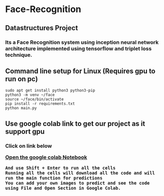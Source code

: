 # Face-Recognition
## Datastructures Project 
<h3>Its a Face Recognition system using inception neural network architecture implemented using tensorflow and triplet loss technique.

## Command line setup for Linux (Requires gpu to run on pc)
``` 
sudo apt get install python3 python3-pip
python3 -m venv ~/face
source ~/face/bin/activate
pip install -r requirements.txt
python main.py
```

## Use google colab link to get our project as it support gpu
<h3>Click on link below

[Open the google colab Notebook](https://colab.research.google.com/drive/1rIZtV994HxXPGKRspNXmAR1wEN3fQAQF?usp=sharing)
```
And use Shift + Enter to run all the cells 
Running all the cells will download all the code and will run the main function for predictions
You can add your own images to predict and see the code using File and Open Section in Google Colab.
```
